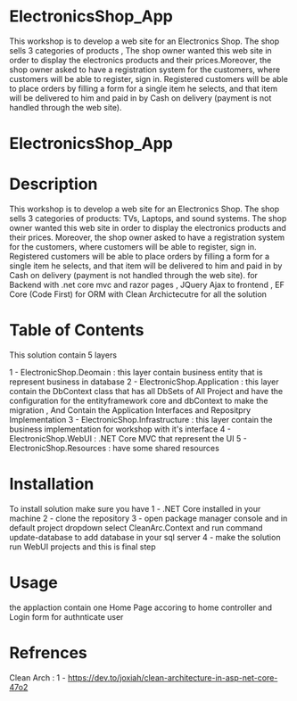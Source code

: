# ElectronicsShop_App
This workshop is to develop a web site for an Electronics Shop. The shop sells 3 categories of products , The shop owner wanted this web site in order to display the electronics products and their prices.Moreover, the shop owner asked to have a registration system for the customers, where customers will be able to register, sign in. Registered customers will be able to place orders by filling a form for a single item he selects, and that item will be delivered to him and paid in by Cash on delivery (payment is not handled through the web site).


# ElectronicsShop_App
# Description
This workshop is to develop a web site for an Electronics Shop. The shop sells 3 categories of products: TVs,
Laptops, and sound systems. The shop owner wanted this web site in order to display the electronics products
and their prices.
Moreover, the shop owner asked to have a registration system for the customers, where customers will be able
to register, sign in.
Registered customers will be able to place orders by filling a form for a single item he selects, and that item will
be delivered to him and paid in by Cash on delivery (payment is not handled through the web site). for Backend with .net core mvc and razor pages , JQuery Ajax to frontend , EF Core (Code First) for ORM with Clean Archictecutre for all the solution

# Table of Contents
This solution contain 5 layers

1 - ElectronicShop.Deomain : this layer contain business entity that is represent business in database 
2 - ElectronicShop.Application : this layer contain the DbContext class that has all DbSets of All Project and have the configuration for the entityframework core and dbContext to make the migration , And Contain the Application Interfaces and Repositpry Implementation 
3 - ElectronicShop.Infrastructure : this layer contain the business implementation for workshop with it's interface 
4 - ElectronicShop.WebUI : .NET Core MVC that represent the UI
5 - ElectronicShop.Resources : have some shared resources

# Installation
To install solution make sure you have 
1 - .NET Core installed in your machine 
2 - clone the repository 
3 - open package manager console and in default project dropdown select CleanArc.Context and run command update-database to add database in your sql server 
4 - make the solution run WebUI projects and this is final step

# Usage
the applaction contain one Home Page accoring to home controller and Login form for authnticate user

# Refrences
Clean Arch : 1 - https://dev.to/joxiah/clean-architecture-in-asp-net-core-47o2
